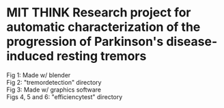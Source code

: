 # MIT THINK Research project for automatic characterization of the progression of Parkinson's disease-induced resting tremors

Fig 1: Made w/ blender  
Fig 2: "tremordetection" directory  
Fig 3: Made w/ graphics software  
Figs 4, 5 and 6: "efficiencytest" directory  
